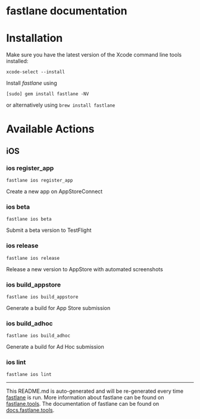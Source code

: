 fastlane documentation
================
# Installation

Make sure you have the latest version of the Xcode command line tools installed:

```
xcode-select --install
```

Install _fastlane_ using
```
[sudo] gem install fastlane -NV
```
or alternatively using `brew install fastlane`

# Available Actions
## iOS
### ios register_app
```
fastlane ios register_app
```
Create a new app on AppStoreConnect
### ios beta
```
fastlane ios beta
```
Submit a beta version to TestFlight
### ios release
```
fastlane ios release
```
Release a new version to AppStore with automated screenshots
### ios build_appstore
```
fastlane ios build_appstore
```
Generate a build for App Store submission
### ios build_adhoc
```
fastlane ios build_adhoc
```
Generate a build for Ad Hoc submission
### ios lint
```
fastlane ios lint
```


----

This README.md is auto-generated and will be re-generated every time [fastlane](https://fastlane.tools) is run.
More information about fastlane can be found on [fastlane.tools](https://fastlane.tools).
The documentation of fastlane can be found on [docs.fastlane.tools](https://docs.fastlane.tools).
